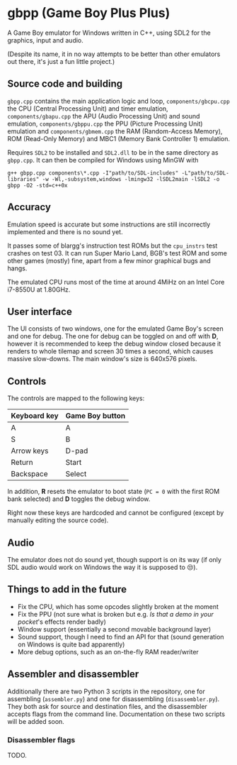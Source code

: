 # gbpp (Game Boy Plus Plus)

A Game Boy emulator for Windows written in C++, using SDL2 for the graphics, input and audio.

(Despite its name, it in no way attempts to be better than other emulators out there, it's just a fun little project.)

## Source code and building

`gbpp.cpp` contains the main application logic and loop, `components/gbcpu.cpp` the CPU (Central Processing Unit) and timer emulation, `components/gbapu.cpp` the APU (Audio Processing Unit) and sound emulation, `components/gbppu.cpp` the PPU (Picture Processing Unit) emulation and `components/gbmem.cpp` the RAM (Random-Access Memory), ROM (Read-Only Memory) and MBC1 (Memory Bank Controller 1) emulation.

Requires `SDL2` to be installed and `SDL2.dll` to be in the same directory as `gbpp.cpp`. It can then be compiled for Windows using MinGW with
```
g++ gbpp.cpp components\*.cpp -I"path/to/SDL-includes" -L"path/to/SDL-libraries" -w -Wl,-subsystem,windows -lmingw32 -lSDL2main -lSDL2 -o gbpp -O2 -std=c++0x
```

## Accuracy

Emulation speed is accurate but some instructions are still incorrectly implemented and there is no sound yet.

It passes some of blargg's instruction test ROMs but the `cpu_instrs` test crashes on test 03. It can run Super Mario Land, BGB's test ROM and some other games (mostly) fine, apart from a few minor graphical bugs and hangs.

The emulated CPU runs most of the time at around 4MiHz on an Intel Core i7-8550U at 1.80GHz.

## User interface

The UI consists of two windows, one for the emulated Game Boy's screen and one for debug. The one for debug can be toggled on and off with **D**, however it is recommended to keep the debug window closed because it renders to whole tilemap and screen 30 times a second, which causes massive slow-downs. The main window's size is 640x576 pixels.

## Controls

The controls are mapped to the following keys:

| Keyboard key    | Game Boy button |
| --------------- | --------------- |
| A               | A               |
| S               | B               |
| Arrow keys      | D-pad           |
| Return          | Start           |
| Backspace       | Select          |

In addition, **R** resets the emulator to boot state (`PC = 0` with the first ROM bank selected) and **D** toggles the debug window.

Right now these keys are hardcoded and cannot be configured (except by manually editing the source code).

## Audio

The emulator does not do sound yet, though support is on its way (if only SDL audio would work on Windows the way it is supposed to :unamused:).

## Things to add in the future

* Fix the CPU, which has some opcodes slightly broken at the moment
* Fix the PPU (not sure what is broken but e.g. _Is that a demo in your pocket_'s effects render badly)
* Window support (essentially a second movable background layer)
* Sound support, though I need to find an API for that (sound generation on Windows is quite bad apparently)
* More debug options, such as an on-the-fly RAM reader/writer

## Assembler and disassembler

Additionally there are two Python 3 scripts in the repository, one for assembling (`assembler.py`) and one for disassembling (`disassembler.py`). They both ask for source and destination files, and the disassembler accepts flags from the command line. Documentation on these two scripts will be added soon.

### Disassembler flags

TODO.

